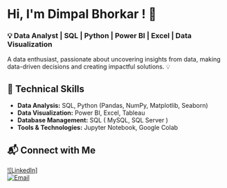 # Hi, I'm Dimpal Bhorkar ! 👋

### 💡 Data Analyst | SQL | Python | Power BI | Excel | Data Visualization

A data enthusiast, passionate about uncovering insights from data, making data-driven decisions and creating impactful solutions. 💡

## 🚀 Technical Skills
- **Data Analysis:** SQL, Python (Pandas, NumPy, Matplotlib, Seaborn)
- **Data Visualization:** Power BI, Excel, Tableau
- **Database Management:** SQL ( MySQL, SQL Server ) 
- **Tools & Technologies:** Jupyter Notebook, Google Colab 

## 📬 Connect with Me
[![LinkedIn]](https://www.linkedin.com/in/dimpal-bhorkar-7240aa214/)  
[![Email](https://img.shields.io/badge/Portfolio-Visit-green?style=flat&logo=internet-explorer)](dimpalbhorkar47@gmail.com)  
